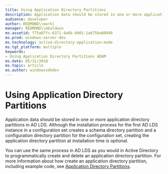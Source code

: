 ```yaml
---
title: Using Application Directory Partitions
description: Application data should be stored in one or more application directory partitions in AD LDS.
audience: developer
author: REDMOND\\markl
manager: REDMOND\\mbaldwin
ms.assetid: f75a07fc-6371-4a6b-b901-1a675ba80948
ms.prod: windows-server-dev
ms.technology: active-directory-application-mode
ms.tgt_platform: multiple
keywords:
- Using Application Directory Partitions ADAM
ms.date: 05/31/2018
ms.topic: article
ms.author: windowssdkdev
---
```


# Using Application Directory Partitions

Application data should be stored in one or more application directory partitions in AD LDS. Although the installation process for the first AD LDS instance in a configuration set creates a schema directory partition and a configuration directory partition for the configuration set, creating the application directory partition at installation time is optional.

You can use the same process in AD LDS as you would in Active Directory to programmatically create and delete an application directory partition. For more information about how create an application directory partition, including example code, see [Application Directory Partitions](https://msdn.microsoft.com/library/ms675020).

 

 




